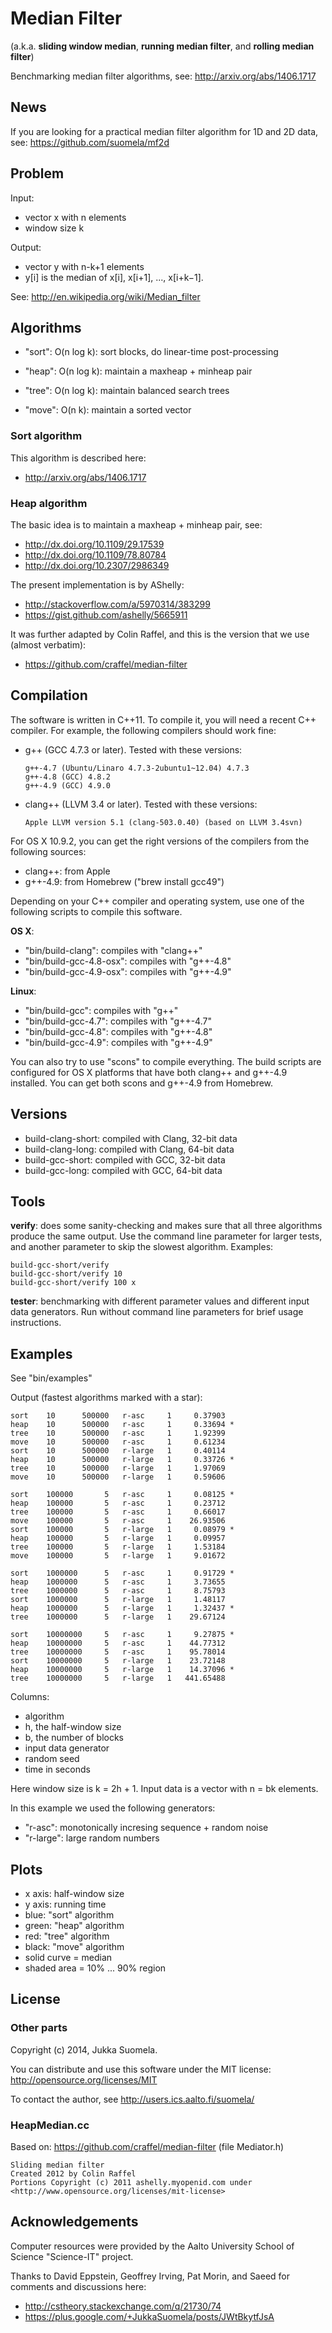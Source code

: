 Median Filter
=============

(a.k.a. **sliding window median**, **running median filter**,
and **rolling median filter**)

Benchmarking median filter algorithms,
see: http://arxiv.org/abs/1406.1717


News
----

If you are looking for a practical median filter algorithm
for 1D and 2D data, see: https://github.com/suomela/mf2d


Problem
-------

Input:

  - vector x with n elements
  - window size k

Output:

  - vector y with n-k+1 elements
  - y[i] is the median of x[i], x[i+1], ..., x[i+k−1].

See: http://en.wikipedia.org/wiki/Median_filter


Algorithms
----------

  - "sort": O(n log k): sort blocks, do linear-time post-processing

  - "heap": O(n log k): maintain a maxheap + minheap pair

  - "tree": O(n log k): maintain balanced search trees

  - "move": O(n k): maintain a sorted vector


### Sort algorithm

This algorithm is described here:

  - http://arxiv.org/abs/1406.1717


### Heap algorithm

The basic idea is to maintain a maxheap + minheap pair, see:

  - http://dx.doi.org/10.1109/29.17539
  - http://dx.doi.org/10.1109/78.80784
  - http://dx.doi.org/10.2307/2986349

The present implementation is by AShelly:

  - http://stackoverflow.com/a/5970314/383299
  - https://gist.github.com/ashelly/5665911

It was further adapted by Colin Raffel, and this is the version that
we use (almost verbatim):

  - https://github.com/craffel/median-filter


Compilation
-----------

The software is written in C++11. To compile it, you will need a
recent C++ compiler. For example, the following compilers should
work fine:

  - g++ (GCC 4.7.3 or later). Tested with these versions:

        g++-4.7 (Ubuntu/Linaro 4.7.3-2ubuntu1~12.04) 4.7.3
        g++-4.8 (GCC) 4.8.2
        g++-4.9 (GCC) 4.9.0

  - clang++ (LLVM 3.4 or later). Tested with these versions:

        Apple LLVM version 5.1 (clang-503.0.40) (based on LLVM 3.4svn)

For OS X 10.9.2, you can get the right versions of the compilers
from the following sources:

  - clang++: from Apple
  - g++-4.9: from Homebrew ("brew install gcc49")

Depending on your C++ compiler and operating system, use one of
the following scripts to compile this software.

**OS X**:

  - "bin/build-clang": compiles with "clang++"
  - "bin/build-gcc-4.8-osx": compiles with "g++-4.8"
  - "bin/build-gcc-4.9-osx": compiles with "g++-4.9"

**Linux**:

  - "bin/build-gcc": compiles with "g++"
  - "bin/build-gcc-4.7": compiles with "g++-4.7"
  - "bin/build-gcc-4.8": compiles with "g++-4.8"
  - "bin/build-gcc-4.9": compiles with "g++-4.9"

You can also try to use "scons" to compile everything. The build
scripts are configured for OS X platforms that have both clang++
and g++-4.9 installed. You can get both scons and g++-4.9 from
Homebrew.


Versions
--------

  - build-clang-short: compiled with Clang, 32-bit data
  - build-clang-long: compiled with Clang, 64-bit data
  - build-gcc-short: compiled with GCC, 32-bit data
  - build-gcc-long: compiled with GCC, 64-bit data


Tools
-----

**verify**: does some sanity-checking and makes sure that all three
algorithms produce the same output. Use the command line parameter
for larger tests, and another parameter to skip the slowest
algorithm. Examples:

    build-gcc-short/verify
    build-gcc-short/verify 10
    build-gcc-short/verify 100 x

**tester**: benchmarking with different parameter values and
different input data generators. Run without command line parameters
for brief usage instructions.


Examples
--------

See "bin/examples"

Output (fastest algorithms marked with a star):

    sort    10      500000   r-asc     1     0.37903
    heap    10      500000   r-asc     1     0.33694 *
    tree    10      500000   r-asc     1     1.92399
    move    10      500000   r-asc     1     0.61234
    sort    10      500000   r-large   1     0.40114
    heap    10      500000   r-large   1     0.33726 *
    tree    10      500000   r-large   1     1.97069
    move    10      500000   r-large   1     0.59606

    sort    100000       5   r-asc     1     0.08125 *
    heap    100000       5   r-asc     1     0.23712
    tree    100000       5   r-asc     1     0.66017
    move    100000       5   r-asc     1    26.93506
    sort    100000       5   r-large   1     0.08979 *
    heap    100000       5   r-large   1     0.09957
    tree    100000       5   r-large   1     1.53184
    move    100000       5   r-large   1     9.01672

    sort    1000000      5   r-asc     1     0.91729 *
    heap    1000000      5   r-asc     1     3.73655
    tree    1000000      5   r-asc     1     8.75793
    sort    1000000      5   r-large   1     1.48117
    heap    1000000      5   r-large   1     1.32437 *
    tree    1000000      5   r-large   1    29.67124

    sort    10000000     5   r-asc     1     9.27875 *
    heap    10000000     5   r-asc     1    44.77312
    tree    10000000     5   r-asc     1    95.78014
    sort    10000000     5   r-large   1    23.72148
    heap    10000000     5   r-large   1    14.37096 *
    tree    10000000     5   r-large   1   441.65488


Columns:

  - algorithm
  - h, the half-window size
  - b, the number of blocks
  - input data generator
  - random seed
  - time in seconds

Here window size is k = 2h + 1.
Input data is a vector with n = bk elements.

In this example we used the following generators:

  - "r-asc": monotonically incresing sequence + random noise
  - "r-large": large random numbers


Plots
-----

  - x axis: half-window size
  - y axis: running time
  - blue: "sort" algorithm
  - green: "heap" algorithm
  - red: "tree" algorithm
  - black: "move" algorithm
  - solid curve = median
  - shaded area = 10% ... 90% region


License
-------

### Other parts

Copyright (c) 2014, Jukka Suomela.

You can distribute and use this software under the MIT license:
http://opensource.org/licenses/MIT

To contact the author, see http://users.ics.aalto.fi/suomela/


### HeapMedian.cc

Based on: https://github.com/craffel/median-filter (file Mediator.h)

    Sliding median filter
    Created 2012 by Colin Raffel
    Portions Copyright (c) 2011 ashelly.myopenid.com under
    <http://www.opensource.org/licenses/mit-license>


Acknowledgements
----------------

Computer resources were provided by the Aalto University
School of Science "Science-IT" project.

Thanks to David Eppstein, Geoffrey Irving, Pat Morin, and Saeed
for comments and discussions here:

  - http://cstheory.stackexchange.com/q/21730/74
  - https://plus.google.com/+JukkaSuomela/posts/JWtBkytfJsA

